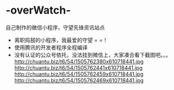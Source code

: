 # -overWatch-
自己制作的微信小程序，守望先锋资讯站点
- 离职捣鼓的小程序，我最爱的守望 = =！
- 使用腾讯的开发者程序全程编译
- 没有认证的公众号依托，没法挂到微信上，大家凑合看下截图吧。。。
http://chuantu.biz/t6/54/1505762380x610718441.jpg
http://chuantu.biz/t6/54/1505762441x610718441.jpg
http://chuantu.biz/t6/54/1505762459x610718441.jpg
http://chuantu.biz/t6/54/1505762469x610718441.jpg
